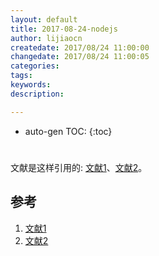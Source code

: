 ```yaml
---
layout: default
title: 2017-08-24-nodejs
author: lijiaocn
createdate: 2017/08/24 11:00:00
changedate: 2017/08/24 11:00:05
categories:
tags:
keywords:
description: 

---
```


* auto-gen TOC:
{:toc}

# 

文献是这样引用的: [文献1][1]、[文献2][2]。

## 参考

1. [文献1][1]
2. [文献2][2]

[1]: 1.com  "文献1" 
[2]: 2.com  "文献1" 
